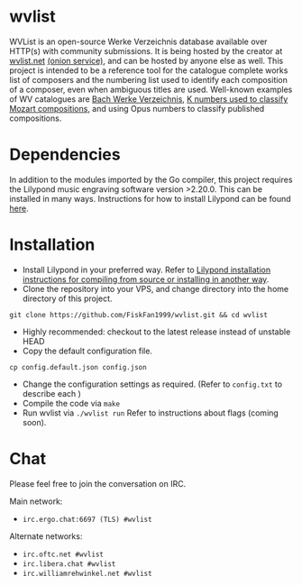 # wvlist
WVList is an open-source Werke Verzeichnis database available over HTTP(s) with community submissions. It is being hosted by the creator at [wvlist.net](https://wvlist.net) [(onion service)](http://xtjuwqe4hlqojbknh2kwlm5nh4usj2yh5ceuh2x4gy27wirurxh3qoid.onion/), and can be hosted by anyone else as well. This project is intended to be a reference tool for the catalogue complete works list of composers and the numbering list used to identify each composition of a composer, even when ambiguous titles are used. Well-known examples of WV catalogues are [Bach Werke Verzeichnis](https://www.bach-cantatas.com/Bach-Werke-Verzeichnis.pdf), [K numbers used to classify Mozart compositions](https://www.mozartproject.org/what-are-mozart-k-numbers/), and using Opus numbers to classify published compositions.

# Dependencies
In addition to the modules imported by the Go compiler, this project requires the Lilypond music engraving software version >2.20.0. This can be installed in many ways. Instructions for how to install Lilypond can be found [here](https://lilypond.org/download.html).

# Installation
- Install Lilypond in your preferred way. Refer to [Lilypond installation instructions for compiling from source or installing in another way](https://lilypond.org/download.html).
- Clone the repository into your VPS, and change directory into the home directory of this project.

`git clone https://github.com/FiskFan1999/wvlist.git && cd wvlist`
- Highly recommended: checkout to the latest release instead of unstable HEAD
- Copy the default configuration file.

`cp config.default.json config.json`
- Change the configuration settings as required. (Refer to `config.txt` to describe each )
- Compile the code via `make`
- Run wvlist via `./wvlist run` Refer to instructions about flags (coming soon).

# Chat
Please feel free to join the conversation on IRC.

Main network:
- `irc.ergo.chat:6697 (TLS) #wvlist`

Alternate networks:
- `irc.oftc.net #wvlist`
- `irc.libera.chat #wvlist`
- `irc.williamrehwinkel.net #wvlist`
